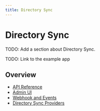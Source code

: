 ```yaml
---
title: Directory Sync
---
```


# Directory Sync

TODO: Add a section about Directory Sync.

TODO: Link to the example app

## Overview

- [API Reference](api-reference)
- [Admin UI](admin-ui)
- [Webhook and Events](webhook)
- [Directory Sync Providers](providers)
